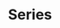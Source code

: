 ---
title: 500. Series
menu:
  sidebar:
    name: 500. Series
    identifier: series
    weight: 500
---